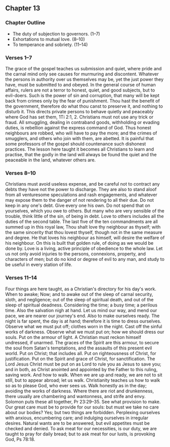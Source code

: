 ## Chapter 13

### Chapter Outline

- The duty of subjection to governors. (1–7)
- Exhortations to mutual love. (8–10)
- To temperance and sobriety. (11–14)

### Verses 1–7

The grace of the gospel teaches us submission and quiet, where pride and the carnal mind only see causes for murmuring and discontent. Whatever the persons in authority over us themselves may be, yet the just power they have, must be submitted to and obeyed. In the general course of human affairs, rulers are not a terror to honest, quiet, and good subjects, but to evil-doers. Such is the power of sin and corruption, that many will be kept back from crimes only by the fear of punishment. Thou hast the benefit of the government, therefore do what thou canst to preserve it, and nothing to disturb it. This directs private persons to behave quietly and peaceably where God has set them, 1Ti 2:1, 2. Christians must not use any trick or fraud. All smuggling, dealing in contraband goods, withholding or evading duties, is rebellion against the express command of God. Thus honest neighbours are robbed, who will have to pay the more; and the crimes of smugglers, and others who join with them, are abetted. It is painful that some professors of the gospel should countenance such dishonest practices. The lesson here taught it becomes all Christians to learn and practise, that the godly in the land will always be found the quiet and the peaceable in the land, whatever others are.

### Verses 8–10

Christians must avoid useless expense, and be careful not to contract any debts they have not the power to discharge. They are also to stand aloof from all venturesome speculations and rash engagements, and whatever may expose them to the danger of not rendering to all their due. Do not keep in any one's debt. Give every one his own. Do not spend that on yourselves, which you owe to others. But many who are very sensible of the trouble, think little of the sin, of being in debt. Love to others includes all the duties of the second table. The last five of the ten commandments are all summed up in this royal law, Thou shalt love thy neighbour as thyself; with the same sincerity that thou lovest thyself, though not in the same measure and degree. He that loves his neighbour as himself, will desire the welfare of his neighbour. On this is built that golden rule, of doing as we would be done by. Love is a living, active principle of obedience to the whole law. Let us not only avoid injuries to the persons, connexions, property, and characters of men; but do no kind or degree of evil to any man, and study to be useful in every station of life.

### Verses 11–14

Four things are here taught, as a Christian's directory for his day's work. When to awake; Now; and to awake out of the sleep of carnal security, sloth, and negligence; out of the sleep of spiritual death, and out of the sleep of spiritual deadness. Considering the time; a busy time; a perilous time. Also the salvation nigh at hand. Let us mind our way, and mend our pace, we are nearer our journey's end. Also to make ourselves ready. The night is far spent, the day is at hand; therefore it is time to dress ourselves. Observe what we must put off; clothes worn in the night. Cast off the sinful works of darkness. Observe what we must put on; how we should dress our souls. Put on the armour of light. A Christian must reckon himself undressed, if unarmed. The graces of the Spirit are this armour, to secure the soul from Satan's temptations, and the assaults of this present evil world. Put on Christ; that includes all. Put on righteousness of Christ, for justification. Put on the Spirit and grace of Christ, for sanctification. The Lord Jesus Christ must be put on as Lord to rule you as Jesus to save you; and in both, as Christ anointed and appointed by the Father to this ruling, saving work. And how to walk. When we are up and ready, we are not to sit still, but to appear abroad; let us walk. Christianity teaches us how to walk so as to please God, who ever sees us. Walk honestly as in the day; avoiding the works of darkness. Where there are riot and drunkenness, there usually are chambering and wantonness, and strife and envy. Solomon puts these all together, Pr 23:29–35. See what provision to make. Our great care must be to provide for our souls: but must we take no care about our bodies? Yes; but two things are forbidden. Perplexing ourselves with anxious, encumbering care; and indulging ourselves in irregular desires. Natural wants are to be answered, but evil appetites must be checked and denied. To ask meat for our necessities, is our duty, we are taught to pray for daily bread; but to ask meat for our lusts, is provoking God, Ps 78:18.

